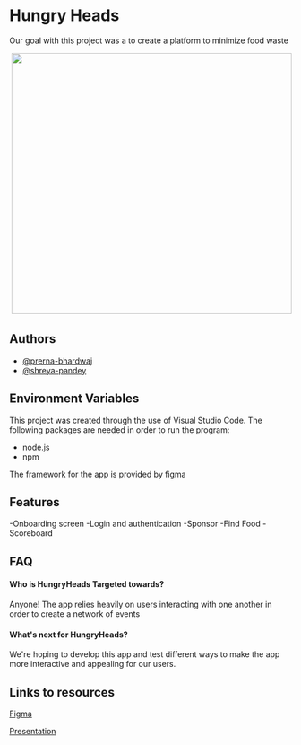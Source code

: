 
# Hungry Heads

Our goal with this project was a to create a platform to minimize food waste

<img alt="" src="https://farm6.staticflickr.com/5557/15032644782_1b9d7530d8.jpg"> </img>
<img src="https://static.onecms.io/wp-content/uploads/sites/23/2021/04/15/Climatarian_foodwaste_update_animated.gif" width="500" height="465" />


## Authors

- [@prerna-bhardwaj](https://github.com/prerna-bhardwaj)
- [@shreya-pandey](https://github.com/Xhrya)


## Environment Variables

This project was created through the use of Visual Studio Code. The following packages are needed in order to run the program:
- node.js
- npm

The framework for the app is provided by figma
## Features
-Onboarding screen
-Login and authentication
-Sponsor 
-Find Food 
-Scoreboard

## FAQ

#### Who is HungryHeads Targeted towards?

Anyone! The app relies heavily on users interacting with one another in order to create a network of events

#### What's next for HungryHeads?

We're hoping to develop this app and test different ways to make the app more interactive and appealing for our users. 



## Links to resources
<a href="https://www.figma.com/file/S5oOqjIbYf9ZDiSg7narfE/HungryHead?node-id=0%3A1" target="_blank">Figma</a>

<a href="https://docs.google.com/presentation/d/11eBmW3ovDhlineJHJuFc5WSNCcS2Wm1oKCHz8BBhzqU/edit?usp=sharing" target="_blank">Presentation</a>



 
